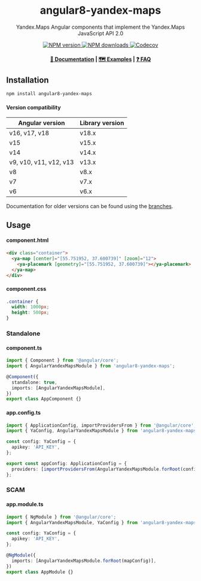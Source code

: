 <h1 align="center">angular8-yandex-maps</h1>
<p align="center">Yandex.Maps Angular components that implement the Yandex.Maps JavaScript API 2.0</p>

<p align="center">
  <a href="https://www.npmjs.com/package/angular8-yandex-maps">
    <img src="https://img.shields.io/npm/v/angular8-yandex-maps" alt="NPM version">
  </a>

  <a href="https://www.npmjs.com/package/angular8-yandex-maps">
    <img src="https://img.shields.io/npm/dm/angular8-yandex-maps?color=blue" alt="NPM downloads">
  </a>

  <a href="https://codecov.io/gh/ddubrava/angular-yandex-maps" >
    <img src="https://codecov.io/gh/ddubrava/angular-yandex-maps/graph/badge.svg?token=ZU50NBBBH6&flag=angular-yandex-maps-v2" alt="Codecov"/>
  </a>
</p>

<h4 align="center">
  <a href="https://ddubrava.github.io/angular-yandex-maps/#/v2/">📄 Documentation</a> |
  <a href="https://ddubrava.github.io/angular-yandex-maps/#/v2/examples">🗺️ Examples</a> |
  <a href="https://ddubrava.github.io/angular-yandex-maps/#/v2/faq">❓ FAQ</a>
</h4>

## Installation

```bash
npm install angular8-yandex-maps
```

#### Version compatibility

| Angular version        | Library version |
| ---------------------- | --------------- |
| v16, v17, v18          | v18.x           |
| v15                    | v15.x           |
| v14                    | v14.x           |
| v9, v10, v11, v12, v13 | v13.x           |
| v8                     | v8.x            |
| v7                     | v7.x            |
| v6                     | v6.x            |

Documentation for older versions can be found using the [branches](https://github.com/ddubrava/angular-yandex-maps/branches/all).

## Usage

#### component.html

```html
<div class="container">
  <ya-map [center]="[55.751952, 37.600739]" [zoom]="12">
    <ya-placemark [geometry]="[55.751952, 37.600739]"></ya-placemark>
  </ya-map>
</div>
```

#### component.css

```css
.container {
  width: 1000px;
  height: 500px;
}
```

### Standalone

#### component.ts

```ts
import { Component } from '@angular/core';
import { AngularYandexMapsModule } from 'angular8-yandex-maps';

@Component({
  standalone: true,
  imports: [AngularYandexMapsModule],
})
export class AppComponent {}
```

#### app.config.ts

```typescript
import { ApplicationConfig, importProvidersFrom } from '@angular/core';
import { YaConfig, AngularYandexMapsModule } from 'angular8-yandex-maps';

const config: YaConfig = {
  apikey: 'API_KEY',
};

export const appConfig: ApplicationConfig = {
  providers: [importProvidersFrom(AngularYandexMapsModule.forRoot(config))],
};
```

### SCAM

#### app.module.ts

```typescript
import { NgModule } from '@angular/core';
import { AngularYandexMapsModule, YaConfig } from 'angular8-yandex-maps';

const config: YaConfig = {
  apikey: 'API_KEY',
};

@NgModule({
  imports: [AngularYandexMapsModule.forRoot(mapConfig)],
})
export class AppModule {}
```
